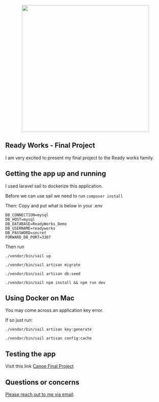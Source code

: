 <p align="center"><img src="https://www.readyworks.com/hs-fs/hubfs/ReadyWorks-Logo-White-Knockout-Large.png?width=2500&height=536&name=ReadyWorks-Logo-White-Knockout-Large.png" width="400"></p>


## Ready Works - Final Project

I am very excited to present my final project to the Ready works family.

## Getting the app up and running

I used laravel sail to dockerize this application. 

Before we can use sail we need to run 
`composer install`

Then: Copy and put what is below in your .env 

```
DB_CONNECTION=mysql
DB_HOST=mysql
DB_DATABASE=ReadyWorks_Demo
DB_USERNAME=readyworks
DB_PASSWORD=secret
FORWARD_DB_PORT=3307
```

Then run 

`./vendor/bin/sail up`

`./vendor/bin/sail artisan migrate`

`./vendor/bin/sail artisan db:seed`

`./vendor/bin/sail npm install && npm run dev`

## Using Docker on Mac
You may come across an application key error.

If so just run:

`./vendor/bin/sail artisan key:generate`

`./vendor/bin/sail artisan config:cache`


## Testing the app
Visit this link
 [Canoe Final Project](http://localhost)

## Questions or concerns
[Please reach out to me via email](mailto:hollywoodfl23@gmail.com).

